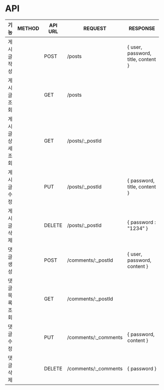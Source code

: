 # API
|기능|METHOD|API URL|REQUEST|RESPONSE|
|:-----:|------|-------|-------|--------|
|게시글<br/>작성||POST|/posts|{ user, password, title, content }|{ "message" }|
|게시글<br/>조회||GET|/posts||{ data: [{ postId, user, title, createdAt }] }|
|게시글<br/>상세<br/>조회||GET|/posts/:_postId||{ data: [{ postId, user, title, content, createdAt }] }|
|게시글<br/>수정||PUT|/posts/:_postId|{ password, title, content }|{ "message" }|
|게시글<br/>삭제||DELETE|/posts/:_postId|{ password : "1234" }|{ "message" }|
|댓글<br/>생성||POST|/comments/:_postId|{ user, password, content }|{ "message" }|
|댓글<br/>목록<br/>조회||GET|/comments/:_postId||{ data: [{ commentId, user, content, createdAt }] }|
|댓글<br/>수정||PUT|/comments/:_comments|{ password, content }|{ "message" }|
|댓글<br/>삭제||DELETE|/comments/:_comments|{ password }|{ "message" }|
